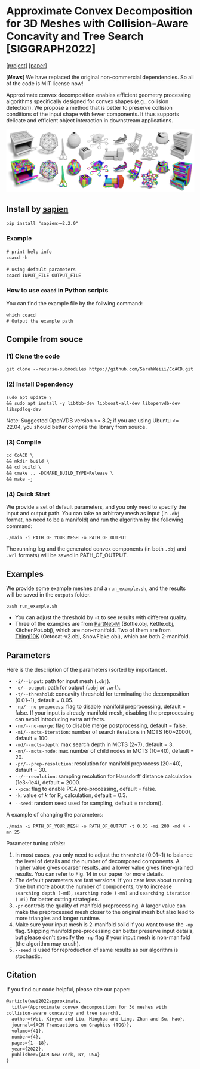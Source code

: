 # Approximate Convex Decomposition for 3D Meshes with Collision-Aware Concavity and Tree Search [SIGGRAPH2022]
 [\[project\]](https://colin97.github.io/CoACD/) [\[paper\]](https://arxiv.org/pdf/2205.02961.pdf)

[***News***] We have replaced the original non-commercial dependencies. So all of the code is MIT license now!

Approximate convex decomposition enables efficient geometry processing algorithms specifically designed for convex shapes (e.g., collision detection). We propose a method that is better to preserve collision conditions of the input shape with fewer components. It thus supports delicate and efficient object interaction in downstream applications.

![avatar](examples/teaser.png)

## Install by [sapien](https://sapien.ucsd.edu/)

```
pip install "sapien>=2.2.0"
```

### Example

```
# print help info
coacd -h

# using default parameters
coacd INPUT_FILE OUTPUT_FILE
```

### How to use `coacd` in Python scripts
You can find the example file by the follwing command:
```
which coacd
# Output the example path
```

## Compile from souce

### (1) Clone the code

```
git clone --recurse-submodules https://github.com/SarahWeiii/CoACD.git
```

### (2) Install Dependency

```
sudo apt update \
&& sudo apt install -y libtbb-dev libboost-all-dev libopenvdb-dev libspdlog-dev
```
Note: Suggested OpenVDB version >= 8.2; if you are using Ubuntu <= 22.04, you should better compile the library from source.

### (3) Compile

```
cd CoACD \
&& mkdir build \
&& cd build \
&& cmake .. -DCMAKE_BUILD_TYPE=Release \
&& make -j
```

### (4) Quick Start
We provide a set of default parameters, and you only need to specify the input and output path. You can take an arbitrary mesh as input (in `.obj` format, no need to be a manifold) and run the algorithm by the following command:
```
./main -i PATH_OF_YOUR_MESH -o PATH_OF_OUTPUT
```

The running log and the generated convex components (in both `.obj` and `.wrl` formats) will be saved in PATH_OF_OUTPUT.

## Examples

We provide some example meshes and a `run_example.sh`, and the results will be saved in the `outputs` folder.
```
bash run_example.sh
```
* You can adjust the threshold by `-t` to see results with different quality.
* Three of the examples are from [PartNet-M](https://sapien.ucsd.edu/browse) (Bottle.obj, Kettle.obj, KitchenPot.obj), which are non-manifold. Two of them are from [Thingi10K](https://ten-thousand-models.appspot.com/) (Octocat-v2.obj, SnowFlake.obj), which are both 2-manifold.

## Parameters

Here is the description of the parameters (sorted by importance).

* `-i/--input`: path for input mesh (`.obj`).
* `-o/--output`: path for output (`.obj` or `.wrl`).
* `-t/--threshold`:  concavity threshold for terminating the decomposition (0.01~1), default = 0.05.
* `-np/--no-prepocess`: flag to disable manifold preprocessing, default = false. If your input is already manifold mesh, disabling the preprocessing can avoid introducing extra artifacts.
* `-nm/--no-merge`: flag to disable merge postprocessing, default = false.
* `-mi/--mcts-iteration`: number of search iterations in MCTS (60~2000), default = 100.
* `-md/--mcts-depth`: max search depth in MCTS (2~7), default = 3.
* `-mn/--mcts-node`: max number of child nodes in MCTS (10~40), default = 20.
* `-pr/--prep-resolution`: resolution for manifold preprocess (20~40), default = 30.
* `-r/--resolution`: sampling resolution for Hausdorff distance calculation (1e3~1e4), default = 2000.
* `--pca`: flag to enable PCA pre-processing, default = false.
* `-k`: value of $k$ for $\operatorname{R_v}$ calculation, default = 0.3.
* `--seed`: random seed used for sampling, default = random().

A example of changing the parameters:
```
./main -i PATH_OF_YOUR_MESH -o PATH_OF_OUTPUT -t 0.05 -mi 200 -md 4 -mn 25
```

Parameter tuning *tricks*: 
1. In most cases, you only need to adjust the `threshold` (0.01~1) to balance the level of details and the number of decomposed components. A higher value gives coarser results, and a lower value gives finer-grained results. You can refer to Fig. 14 in our paper for more details.
2. The default parameters are fast versions. If you care less about running time but more about the number of components, try to increase `searching depth (-md)`, `searching node (-mn)` and `searching iteration (-mi)` for better cutting strategies.
3. `-pr` controls the quality of manifold preprocessing. A larger value can make the preprocessed mesh closer to the original mesh but also lead to more triangles and longer runtime.
4. Make sure your input mesh is 2-manifold solid if you want to use the `-np` flag. Skipping manifold pre-processing can better preserve input details, but please don't specify the `-np` flag if your input mesh is non-manifold (the algorithm may crush).
5. `--seed` is used for reproduction of same results as our algorithm is stochastic.

## Citation

If you find our code helpful, please cite our paper:

```
@article{wei2022approximate,
  title={Approximate convex decomposition for 3d meshes with collision-aware concavity and tree search},
  author={Wei, Xinyue and Liu, Minghua and Ling, Zhan and Su, Hao},
  journal={ACM Transactions on Graphics (TOG)},
  volume={41},
  number={4},
  pages={1--18},
  year={2022},
  publisher={ACM New York, NY, USA}
}
```
